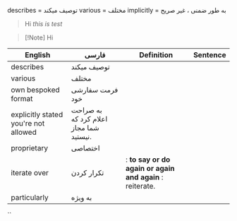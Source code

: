describes = توصیف میکند
various = مختلف
implicitly = به طور ضمنی ، غیر صریح
 


> Hi 
> *this is test*




>[!Note] Hi




| English                              | فارسی                                  | Definition                                               | Sentence |
| ------------------------------------ | -------------------------------------- | -------------------------------------------------------- | -------- |
| describes                            | توصیف میکند                            |                                                          |          |
| various                              | مختلف                                  |                                                          |          |
| own bespoked format                  | فرمت سفارشی خود                        |                                                          |          |
| explicitly stated you're not allowed | به صراحت اعلام کرد که شما مجاز نیستید. |                                                          |          |
| proprietary                          | اختصاصی                                |                                                          |          |
| iterate over                         | تکرار کردن                             | : **to say or do again or again and again** : reiterate. |          |
| particularly                         |  به ویژه                               |                                                          |          |
``
